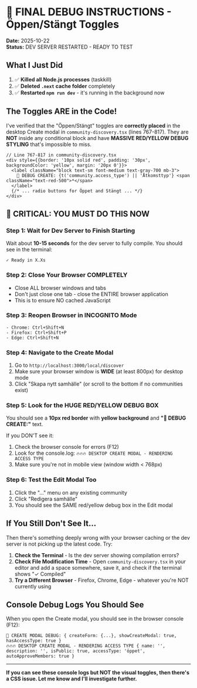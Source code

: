 # 🚨 FINAL DEBUG INSTRUCTIONS - Öppen/Stängt Toggles

**Date:** 2025-10-22  
**Status:** DEV SERVER RESTARTED - READY TO TEST

## What I Just Did

1. ✅ **Killed all Node.js processes** (taskkill)
2. ✅ **Deleted `.next` cache folder** completely
3. ✅ **Restarted `npm run dev`** - it's running in the background now

## The Toggles ARE in the Code!

I've verified that the "Öppen/Stängt" toggles are **correctly placed** in the desktop Create modal in `community-discovery.tsx` (lines 767-817). They are **NOT** inside any conditional block and have **MASSIVE RED/YELLOW DEBUG STYLING** that's impossible to miss.

```tsx
// Line 767-817 in community-discovery.tsx
<div style={{border: '10px solid red', padding: '30px', backgroundColor: 'yellow', margin: '20px 0'}}>
  <label className="block text-sm font-medium text-gray-700 mb-3">
    🚨 DEBUG CREATE: {t('community.access_type') || 'Åtkomsttyp'} <span className="text-red-500">*</span>
  </label>
  {/* ... radio buttons for Öppet and Stängt ... */}
</div>
```

## 🔴 CRITICAL: YOU MUST DO THIS NOW

### Step 1: Wait for Dev Server to Finish Starting
Wait about **10-15 seconds** for the dev server to fully compile. You should see in the terminal:
```
✓ Ready in X.Xs
```

### Step 2: Close Your Browser COMPLETELY
- Close ALL browser windows and tabs
- Don't just close one tab - close the ENTIRE browser application
- This is to ensure NO cached JavaScript

### Step 3: Reopen Browser in INCOGNITO Mode
```
- Chrome: Ctrl+Shift+N
- Firefox: Ctrl+Shift+P
- Edge: Ctrl+Shift+N
```

### Step 4: Navigate to the Create Modal
1. Go to `http://localhost:3000/local/discover`
2. Make sure your browser window is **WIDE** (at least 800px) for desktop mode
3. Click "Skapa nytt samhälle" (or scroll to the bottom if no communities exist)

### Step 5: Look for the HUGE RED/YELLOW DEBUG BOX
You should see a **10px red border** with **yellow background** and **"🚨 DEBUG CREATE:"** text.

If you DON'T see it:
1. Check the browser console for errors (F12)
2. Look for the console.log: `🔥🔥🔥 DESKTOP CREATE MODAL - RENDERING ACCESS TYPE`
3. Make sure you're not in mobile view (window width < 768px)

### Step 6: Test the Edit Modal Too
1. Click the "..." menu on any existing community
2. Click "Redigera samhälle"
3. You should see the SAME red/yellow debug box in the Edit modal

## If You Still Don't See It...

Then there's something deeply wrong with your browser caching or the dev server is not picking up the latest code. Try:

1. **Check the Terminal** - Is the dev server showing compilation errors?
2. **Check File Modification Time** - Open `community-discovery.tsx` in your editor and add a space somewhere, save it, and check if the terminal shows "✓ Compiled"
3. **Try a Different Browser** - Firefox, Chrome, Edge - whatever you're NOT currently using

## Console Debug Logs You Should See

When you open the Create modal, you should see in the browser console (F12):
```
🐛 CREATE MODAL DEBUG: { createForm: {...}, showCreateModal: true, hasAccessType: true }
🔥🔥🔥 DESKTOP CREATE MODAL - RENDERING ACCESS TYPE { name: '', description: '', isPublic: true, accessType: 'öppet', autoApproveMembers: true }
```

---

**If you can see these console logs but NOT the visual toggles, then there's a CSS issue. Let me know and I'll investigate further.**

